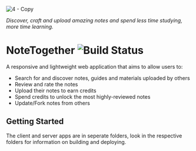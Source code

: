 ![4 - Copy](https://user-images.githubusercontent.com/16388604/170707455-4a23cca2-6a1e-4c50-b23c-64451e68aaab.PNG)

_Discover, craft and upload amazing notes and spend less time studying, more time learning._

# NoteTogether ![Build Status](https://travis-ci.org/shotnothing/NoteTogether.svg?branch=develop)
A responsive and lightweight web application that aims to allow users to:
- Search for and discover notes, guides and materials uploaded by others
- Review and rate the notes
- Upload their notes to earn credits
- Spend credits to unlock the most highly-reviewed notes
- Update/Fork notes from others

## Getting Started
The client and server apps are in seperate folders, look in the respective folders for information on building and deploying.


